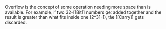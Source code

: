 Overflow is the concept of some operation needing more space than is available. For example, if two 32-[[Bit]] numbers get added together and the result is greater than what fits inside one (2^31-1), the [[Carry]] gets discarded.